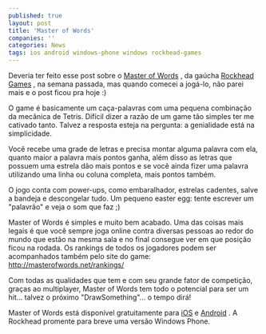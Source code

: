```yaml
---
published: true
layout: post
title: 'Master of Words'
companies: ''
categories: News
tags: ios android windows-phone windows rockhead-games
---
```


 
Deveria ter feito esse post sobre o <a href="http://masterofwords.net/" target="_blank">Master of Words</a>
, da gaúcha <a href="http://www.rockheadgames.com/" target="_blank">Rockhead Games</a>
, na semana passada, mas quando comecei a jogá-lo, não parei mais e o post ficou pra hoje :)
 

 
O game é basicamente um caça-palavras com uma pequena combinação da mecânica de Tetris. Difícil dizer a razão de um game tão simples ter me cativado tanto. Talvez a resposta esteja na pergunta: a genialidade está na simplicidade.
 

 
Você recebe uma grade de letras e precisa montar alguma palavra com ela, quanto maior a palavra mais pontos ganha, além disso as letras que possuem uma estrela dão mais pontos e se você ainda fizer uma palavra utilizando uma linha ou coluna completa, mais pontos também.
 

 
O jogo conta com power-ups, como embaralhador, estrelas cadentes, salve a bandeja e descongelar tudo.
Um pequeno easter egg: tente escrever um "palavrão" e veja o som que faz ;)
 

 
Master of Words é simples e muito bem acabado. Uma das coisas mais legais é que você sempre joga online contra diversas pessoas ao redor do mundo que estão na mesma sala e no final consegue ver em que posição ficou na rodada. Os rankings de todos os jogadores podem ser acompanhados também pelo site do game: <a href="http://masterofwords.net/rankings/" target="_blank">http://masterofwords.net/rankings/</a>

 
Com todas as qualidades que tem e com seu grande fator de competição, graças ao multiplayer, Master of Words tem todo o potencial para ser um hit... talvez o próximo "DrawSomething"... o tempo dirá!
 
Master of Words está disponível gratuitamente para <a href="https://itunes.apple.com/us/app/master-of-words/id580299053?ls=1&mt=8" target="_blank">iOS</a>
 e <a href="https://play.google.com/store/apps/details?id=com.rockhead.master_of_words&hl=en" target="_blank">Android</a>
.
A Rockhead promente para breve uma versão Windows Phone.
